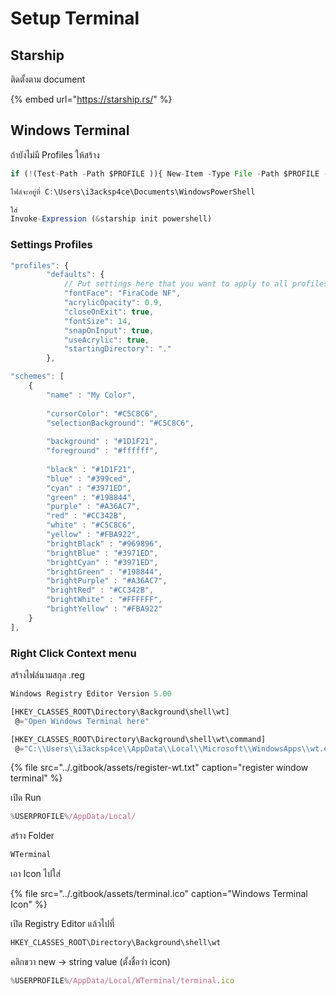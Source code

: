 # Setup Terminal

## Starship

ติดตั้งตาม document

{% embed url="https://starship.rs/" %}

## Windows Terminal

ถ้ายังไม่มี Profiles ให้สร้าง

```javascript
if (!(Test-Path -Path $PROFILE )){ New-Item -Type File -Path $PROFILE -Force }

ไฟล์จะอยู่ที่ C:\Users\i3acksp4ce\Documents\WindowsPowerShell

ใส่ 
Invoke-Expression (&starship init powershell)
```

### Settings Profiles

```javascript
"profiles": {
		"defaults": {
			// Put settings here that you want to apply to all profiles.
			"fontFace": "FiraCode NF",
			"acrylicOpacity": 0.9,
			"closeOnExit": true,
			"fontSize": 14,
			"snapOnInput": true,
			"useAcrylic": true,
			"startingDirectory": "."
		},

"schemes": [
    {
        "name" : "My Color",
    
        "cursorColor": "#C5C8C6",
        "selectionBackground": "#C5C8C6",
    
        "background" : "#1D1F21",
        "foreground" : "#ffffff",
    
        "black" : "#1D1F21",
        "blue" : "#399ced",
        "cyan" : "#3971ED",
        "green" : "#198844",
        "purple" : "#A36AC7",
        "red" : "#CC342B",
        "white" : "#C5C8C6",
        "yellow" : "#FBA922",
        "brightBlack" : "#969896",
        "brightBlue" : "#3971ED",
        "brightCyan" : "#3971ED",
        "brightGreen" : "#198844",
        "brightPurple" : "#A36AC7",
        "brightRed" : "#CC342B",
        "brightWhite" : "#FFFFFF",
        "brightYellow" : "#FBA922"
    }
],
```

### Right Click Context menu

สร้างไฟล์นามสกุล .reg

```javascript
Windows Registry Editor Version 5.00

[HKEY_CLASSES_ROOT\Directory\Background\shell\wt]
 @="Open Windows Terminal here"

[HKEY_CLASSES_ROOT\Directory\Background\shell\wt\command]
 @="C:\\Users\\i3acksp4ce\\AppData\\Local\\Microsoft\\WindowsApps\\wt.exe"
```

{% file src="../.gitbook/assets/register-wt.txt" caption="register window terminal" %}

เปิด Run

```javascript
%USERPROFILE%/AppData/Local/
```

สร้าง Folder

```javascript
WTerminal
```

เอา Icon ไปใส่

{% file src="../.gitbook/assets/terminal.ico" caption="Windows Terminal Icon" %}

เปิด Registry Editor แล้วไปที่

```javascript
HKEY_CLASSES_ROOT\Directory\Background\shell\wt
```

คลิกขวา new -&gt; string value \(ตั้งชื่อว่า icon\)

```javascript
%USERPROFILE%/AppData/Local/WTerminal/terminal.ico
```

